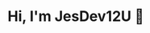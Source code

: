 <h1 style="text-sadow:0 0 5px blue, 0 0 15px blue, 0 0 30px blue, 0 0 50px blue">Hi, I'm JesDev12U 👋</h1>

<!--
**JesDev12U/JesDev12U** is a ✨ _special_ ✨ repository because its `README.md` (this file) appears on your GitHub profile.

Here are some ideas to get you started:

- 🔭 I’m currently working on ...
- 🌱 I’m currently learning ...
- 👯 I’m looking to collaborate on ...
- 🤔 I’m looking for help with ...
- 💬 Ask me about ...
- 📫 How to reach me: ...
- 😄 Pronouns: ...
- ⚡ Fun fact: ...
-->
